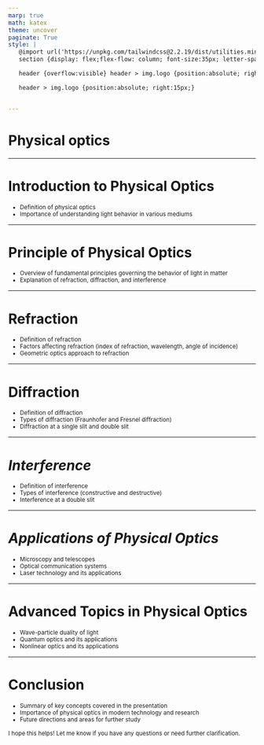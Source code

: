 ```yaml
---
marp: true
math: katex
theme: uncover
paginate: True
style: |
   @import url('https://unpkg.com/tailwindcss@2.2.19/dist/utilities.min.css');
   section {display: flex;flex-flow: column; font-size:35px; letter-spacing:1.4px;}

   header {overflow:visible} header > img.logo {position:absolute; right:15px;}

   header > img.logo {position:absolute; right:15px;}


---
```

<!-- backgroundColor: white -->
<!-- _class: lead -->

 # Physical optics

---
<style scoped>p,li {font-size:0.92em}</style>

 # Introduction to Physical Optics

- Definition of physical optics
- Importance of understanding light behavior in various mediums

---
<style scoped>p,li {font-size:0.92em}</style>

 # Principle of Physical Optics
- Overview of fundamental principles governing the behavior of light in matter
- Explanation of refraction, diffraction, and interference


---
<style scoped>p,li {font-size:0.88em}</style>

 # Refraction
- Definition of refraction
- Factors affecting refraction (index of refraction, wavelength, angle of incidence)
- Geometric optics approach to refraction


---
<style scoped>p,li {font-size:0.88em}</style>

 # Diffraction
- Definition of diffraction
- Types of diffraction (Fraunhofer and Fresnel diffraction)
- Diffraction at a single slit and double slit


---
<style scoped>p,li {font-size:0.88em}</style>

 # _Interference_
- Definition of interference
- Types of interference (constructive and destructive)
- Interference at a double slit


---
<style scoped>p,li {font-size:0.88em}</style>

 # _Applications of Physical Optics_

- Microscopy and telescopes
- Optical communication systems
- Laser technology and its applications

---
<style scoped>p,li {font-size:0.88em}</style>

 # Advanced Topics in Physical Optics
- Wave-particle duality of light
- Quantum optics and its applications
- Nonlinear optics and its applications


---
<style scoped>p,li {font-size:0.84em}</style>

 # **Conclusion**
- Summary of key concepts covered in the presentation
- Importance of physical optics in modern technology and research
- Future directions and areas for further study

I hope this helps! Let me know if you have any questions or need further clarification.
